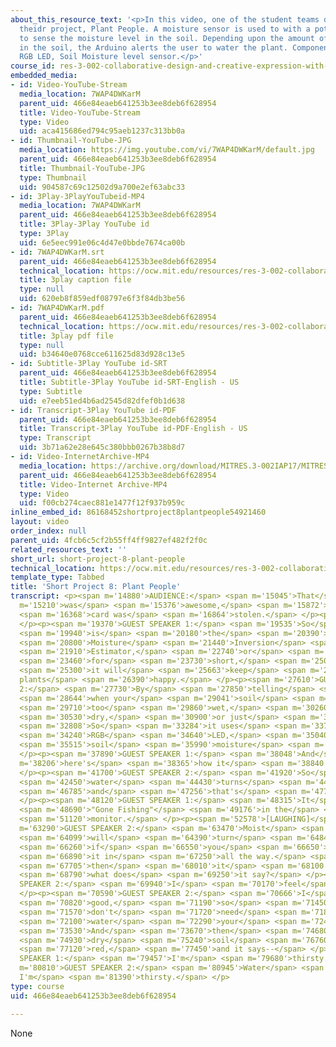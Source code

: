 ```yaml
---
about_this_resource_text: '<p>In this video, one of the student teams demonstrates
  theidr project, Plant People. A moisture sensor is used to with a potted plant,
  to sense the moisture level in the soil. Depending upon the amount of moisture content
  in the soil, the Arduino alerts the user to water the plant. Components: Arduino,
  RGB LED, Soil Moisture level sensor.</p>'
course_id: res-3-002-collaborative-design-and-creative-expression-with-arduino-microcontrollers-january-iap-2017
embedded_media:
- id: Video-YouTube-Stream
  media_location: 7WAP4DWKarM
  parent_uid: 466e84eaeb641253b3ee8deb6f628954
  title: Video-YouTube-Stream
  type: Video
  uid: aca415686ed794c95aeb1237c313bb0a
- id: Thumbnail-YouTube-JPG
  media_location: https://img.youtube.com/vi/7WAP4DWKarM/default.jpg
  parent_uid: 466e84eaeb641253b3ee8deb6f628954
  title: Thumbnail-YouTube-JPG
  type: Thumbnail
  uid: 904587c69c12502d9a700e2ef63abc33
- id: 3Play-3PlayYouTubeid-MP4
  media_location: 7WAP4DWKarM
  parent_uid: 466e84eaeb641253b3ee8deb6f628954
  title: 3Play-3Play YouTube id
  type: 3Play
  uid: 6e5eec991e06c4d47e0bbde7674ca00b
- id: 7WAP4DWKarM.srt
  parent_uid: 466e84eaeb641253b3ee8deb6f628954
  technical_location: https://ocw.mit.edu/resources/res-3-002-collaborative-design-and-creative-expression-with-arduino-microcontrollers-january-iap-2017/student-projects/short-project/short-project-8-plant-people/7WAP4DWKarM.srt
  title: 3play caption file
  type: null
  uid: 620eb8f859edf08797e6f3f84db3be56
- id: 7WAP4DWKarM.pdf
  parent_uid: 466e84eaeb641253b3ee8deb6f628954
  technical_location: https://ocw.mit.edu/resources/res-3-002-collaborative-design-and-creative-expression-with-arduino-microcontrollers-january-iap-2017/student-projects/short-project/short-project-8-plant-people/7WAP4DWKarM.pdf
  title: 3play pdf file
  type: null
  uid: b34640e0768cce611625d83d928c13e5
- id: Subtitle-3Play YouTube id-SRT
  parent_uid: 466e84eaeb641253b3ee8deb6f628954
  title: Subtitle-3Play YouTube id-SRT-English - US
  type: Subtitle
  uid: e7eeb51ed4b6ad2545d82dfef0b1d638
- id: Transcript-3Play YouTube id-PDF
  parent_uid: 466e84eaeb641253b3ee8deb6f628954
  title: Transcript-3Play YouTube id-PDF-English - US
  type: Transcript
  uid: 3b71a62e28e645c380bbb0267b38b8d7
- id: Video-InternetArchive-MP4
  media_location: https://archive.org/download/MITRES.3-002IAP17/MITRES_3-002IAP17_Short_Project_8_300k.mp4
  parent_uid: 466e84eaeb641253b3ee8deb6f628954
  title: Video-Internet Archive-MP4
  type: Video
  uid: f00cb274caec881e1477f12f937b959c
inline_embed_id: 86168452shortproject8plantpeople54921460
layout: video
order_index: null
parent_uid: 4fcb6c5cf2b55ff4ff9827ef482f2f0c
related_resources_text: ''
short_url: short-project-8-plant-people
technical_location: https://ocw.mit.edu/resources/res-3-002-collaborative-design-and-creative-expression-with-arduino-microcontrollers-january-iap-2017/student-projects/short-project/short-project-8-plant-people
template_type: Tabbed
title: 'Short Project 8: Plant People'
transcript: <p><span m='14880'>AUDIENCE:</span> <span m='15045'>That</span> <span
  m='15210'>was</span> <span m='15376'>awesome,</span> <span m='15872'>but my</span>
  <span m='16368'>card was</span> <span m='16864'>stolen.</span> </p><p><span m='17360'>[LAUGHING]</span>
  </p><p><span m='19370'>GUEST SPEAKER 1:</span> <span m='19535'>So</span> <span m='19700'>this</span>
  <span m='19940'>is</span> <span m='20180'>the</span> <span m='20390'>Soil</span>
  <span m='20800'>Moisture</span> <span m='21440'>Inversion</span> <span m='21790'>Level</span>
  <span m='21910'>Estimator,</span> <span m='22740'>or</span> <span m='23190'>SMILE,</span>
  <span m='23460'>for</span> <span m='23730'>short,</span> <span m='25030'>and</span>
  <span m='25300'>it will</span> <span m='25663'>keep</span> <span m='26026'>your
  plants</span> <span m='26390'>happy.</span> </p><p><span m='27610'>GUEST SPEAKER
  2:</span> <span m='27730'>By</span> <span m='27850'>telling</span> <span m='28247'>you</span>
  <span m='28644'>when your</span> <span m='29041'>soil</span> <span m='29440'>is</span>
  <span m='29710'>too</span> <span m='29860'>wet,</span> <span m='30260'>too</span>
  <span m='30530'>dry,</span> <span m='30900'>or just</span> <span m='31260'>right.</span>
  <span m='32808'>So</span> <span m='33284'>it uses</span> <span m='33760'>an</span>
  <span m='34240'>RGB</span> <span m='34640'>LED,</span> <span m='35040'>and any</span>
  <span m='35515'>soil</span> <span m='35990'>moisture</span> <span m='36465'>sensor.</span>
  </p><p><span m='37890'>GUEST SPEAKER 1:</span> <span m='38048'>And</span> <span
  m='38206'>here's</span> <span m='38365'>how it</span> <span m='38840'>works,</span>
  </p><p><span m='41700'>GUEST SPEAKER 2:</span> <span m='41920'>So</span> <span m='42140'>just</span>
  <span m='42450'>water</span> <span m='44430'>turns</span> <span m='44901'>blue,</span>
  <span m='46785'>and</span> <span m='47256'>that's</span> <span m='47730'>too wet.</span>
  </p><p><span m='48120'>GUEST SPEAKER 1:</span> <span m='48315'>It</span> <span m='48510'>says</span>
  <span m='48690'>"Gone Fishing"</span> <span m='49176'>in the</span> <span m='50634'>silly</span>
  <span m='51120'>monitor.</span> </p><p><span m='52578'>[LAUGHING]</span> </p><p></p><p><span
  m='63290'>GUEST SPEAKER 2:</span> <span m='63470'>Moist</span> <span m='63650'>soil</span>
  <span m='64099'>will</span> <span m='64390'>turn</span> <span m='64849'>green</span>
  <span m='66260'>if</span> <span m='66550'>you</span> <span m='66650'>stick</span>
  <span m='66890'>it in</span> <span m='67250'>all the way.</span> <span m='67400'>And</span>
  <span m='67705'>then</span> <span m='68010'>it</span> <span m='68100'>says--</span>
  <span m='68790'>what does</span> <span m='69250'>it say?</span> </p><p><span m='69710'>GUEST
  SPEAKER 2:</span> <span m='69940'>I</span> <span m='70170'>feel</span> <span m='70290'>good.</span>
  </p><p><span m='70590'>GUEST SPEAKER 2:</span> <span m='70666'>I</span> <span m='70742'>feel</span>
  <span m='70820'>good,</span> <span m='71190'>so</span> <span m='71450'>you</span>
  <span m='71570'>don't</span> <span m='71720'>need</span> <span m='71840'>to</span>
  <span m='72100'>water</span> <span m='72290'>your</span> <span m='72470'>plant.</span>
  <span m='73530'>And</span> <span m='73670'>then</span> <span m='74680'>completely</span>
  <span m='74930'>dry</span> <span m='75240'>soil</span> <span m='76760'>is</span>
  <span m='77120'>red,</span> <span m='77450'>and it says--</span> </p><p><span m='79234'>GUEST
  SPEAKER 1:</span> <span m='79457'>I'm</span> <span m='79680'>thirsty.</span> </p><p><span
  m='80810'>GUEST SPEAKER 2:</span> <span m='80945'>Water</span> <span m='81080'>me,
  I'm</span> <span m='81390'>thirsty.</span> </p>
type: course
uid: 466e84eaeb641253b3ee8deb6f628954

---
```

None